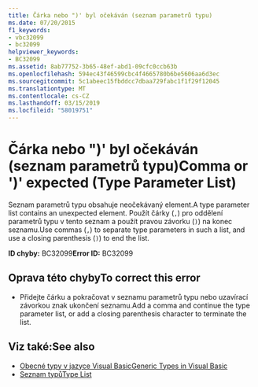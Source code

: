 ```yaml
---
title: Čárka nebo ")' byl očekáván (seznam parametrů typu)
ms.date: 07/20/2015
f1_keywords:
- vbc32099
- bc32099
helpviewer_keywords:
- BC32099
ms.assetid: 8ab77752-3b65-48ef-abd1-09cfc0ccb63b
ms.openlocfilehash: 594ec43f46599cbc4f4665780b6be5606aa6d3ec
ms.sourcegitcommit: 5c1abeec15fbddcc7dbaa729fabc1f1f29f12045
ms.translationtype: MT
ms.contentlocale: cs-CZ
ms.lasthandoff: 03/15/2019
ms.locfileid: "58019751"
---
```

# <a name="comma-or--expected-type-parameter-list"></a><span data-ttu-id="bce47-102">Čárka nebo ")' byl očekáván (seznam parametrů typu)</span><span class="sxs-lookup"><span data-stu-id="bce47-102">Comma or ')' expected (Type Parameter List)</span></span>
<span data-ttu-id="bce47-103">Seznam parametrů typu obsahuje neočekávaný element.</span><span class="sxs-lookup"><span data-stu-id="bce47-103">A type parameter list contains an unexpected element.</span></span> <span data-ttu-id="bce47-104">Použít čárky (`,`) pro oddělení parametrů typu v tento seznam a použít pravou závorku (`)`) na konec seznamu.</span><span class="sxs-lookup"><span data-stu-id="bce47-104">Use commas (`,`) to separate type parameters in such a list, and use a closing parenthesis (`)`) to end the list.</span></span>  
  
 <span data-ttu-id="bce47-105">**ID chyby:** BC32099</span><span class="sxs-lookup"><span data-stu-id="bce47-105">**Error ID:** BC32099</span></span>  
  
## <a name="to-correct-this-error"></a><span data-ttu-id="bce47-106">Oprava této chyby</span><span class="sxs-lookup"><span data-stu-id="bce47-106">To correct this error</span></span>  
  
-   <span data-ttu-id="bce47-107">Přidejte čárku a pokračovat v seznamu parametrů typu nebo uzavírací závorkou znak ukončení seznamu.</span><span class="sxs-lookup"><span data-stu-id="bce47-107">Add a comma and continue the type parameter list, or add a closing parenthesis character to terminate the list.</span></span>  
  
## <a name="see-also"></a><span data-ttu-id="bce47-108">Viz také:</span><span class="sxs-lookup"><span data-stu-id="bce47-108">See also</span></span>

- [<span data-ttu-id="bce47-109">Obecné typy v jazyce Visual Basic</span><span class="sxs-lookup"><span data-stu-id="bce47-109">Generic Types in Visual Basic</span></span>](../../visual-basic/programming-guide/language-features/data-types/generic-types.md)
- [<span data-ttu-id="bce47-110">Seznam typů</span><span class="sxs-lookup"><span data-stu-id="bce47-110">Type List</span></span>](../../visual-basic/language-reference/statements/type-list.md)
